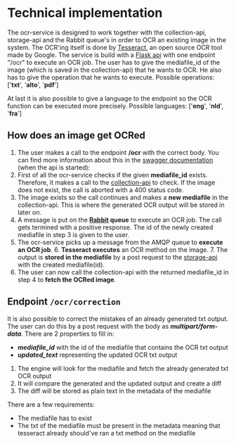 # Technical implementation

The ocr-service is designed to work together with the collection-api, storage-api 
and the Rabbit queue's in order to OCR an existing image in the system. 
The OCR'ing itself is done by [Tesseract](https://tesseract-ocr.github.io/), an open source OCR tool made by Google.
The service is build with a [Flask api](https://flask.palletsprojects.com/en/2.2.x/) with one endpoint "/ocr" to execute an OCR job.
The user has to give the mediafile_id of the image (which is saved in the collection-api) that he wants to OCR. 
He also has to give the operation that he wants to execute. 
Possible operations: ['**txt**', '**alto**', '**pdf**']

At last it is also possible to give a language to the endpoint so 
the OCR function can be executed more precisely.
Possible languages: ['**eng**', '**nld**', '**fra**']


## How does an image get OCRed
1. The user makes a call to the endpoint **/ocr** with the correct body. 
You can find more information about this in the [swagger documentation](http://ocr-service.dams.localhost:8200/api/docs/) (when the api is started):
2. First of all the ocr-service checks if the given **mediafile_id** exists. Therefore, it
makes a call to the [collection-api](https://gitlab.inuits.io/rnd/inuits/dams/inuits-dams-collection) to check. If the image does not exist,
the call is aborted with a 400 status code.
3. The image exists so the call continues and makes a **new mediafile** in the collection-api.
This is where the generated OCR output will be stored in later on.
4. A message is put on the **[Rabbit](https://www.rabbitmq.com/) queue** to execute an OCR job. The call gets termined with a 
positive response. The id of the newly created mediafile in step 3 is given to the user.
5. The ocr-service picks up a message from the AMQP queue to **execute an OCR job**.
   6. **Tesseract executes** an OCR method on the image.
   7. The output is **stored in the mediafile** by a post request to the [storage-api](https://gitlab.inuits.io/rnd/inuits/dams/inuits-dams-storage) with the created mediafile(id).
8. The user can now call the collection-api with the returned mediafile_id in step 4 to **fetch the OCRed image**.


## Endpoint ```/ocr/correction``` 

It is also possible to correct the mistakes of an already generated txt output.
The user can do this by a post request with the body as ***multipart/form-data***.
There are 2 properties to fill in:
- ***mediafile_id*** with the id of the mediafile that contains the OCR txt output
- ***updated_text*** representing the updated OCR txt output

1. The engine will look for the mediafile and fetch the already generated txt OCR output
2. It will compare the generated and the updated output and create a diff
3. The diff will be stored as plain text in the metadata of the mediafile

There are a few requirements:
- The mediafile has to exist
- The txt of the mediafile must be present in the metadata meaning that tesseract already should've ran a txt method on the mediafile